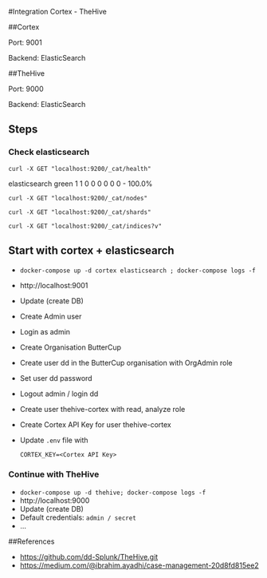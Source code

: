 #Integration Cortex - TheHive

##Cortex

Port: 9001

Backend: ElasticSearch

##TheHive

Port: 9000

Backend: ElasticSearch

## Steps

### Check elasticsearch

```
curl -X GET "localhost:9200/_cat/health"
```

<timestamp> elasticsearch green 1 1 0 0 0 0 0 0 - 100.0%

```
curl -X GET "localhost:9200/_cat/nodes"
```

```
curl -X GET "localhost:9200/_cat/shards"
```

```
curl -X GET "localhost:9200/_cat/indices?v"
```

## Start with cortex + elasticsearch

- `docker-compose up -d cortex elasticsearch ; docker-compose logs -f`

- http://localhost:9001

- Update (create DB)

- Create Admin user

- Login as admin

- Create Organisation ButterCup

- Create user dd in the ButterCup organisation with OrgAdmin role

- Set user dd password

- Logout admin / login dd

- Create user thehive-cortex with read, analyze role

- Create Cortex API Key for user thehive-cortex

- Update `.env` file with  

  ```
  CORTEX_KEY=<Cortex API Key>
  ```

### Continue with TheHive

- `docker-compose up -d thehive; docker-compose logs -f`
- http://localhost:9000
- Update (create DB)
- Default credentials: `admin / secret` 
- ...

##References

- https://github.com/dd-Splunk/TheHive.git
- https://medium.com/@ibrahim.ayadhi/case-management-20d8fd815ee2

